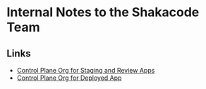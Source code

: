 # Internal Notes to the Shakacode Team

## Links

- [Control Plane Org for Staging and Review Apps](https://console.cpln.io/console/org/shakacode-open-source-examples-staging/-info)
- [Control Plane Org for Deployed App](https://console.cpln.io/console/org/shakacode-open-source-examples/-info)
